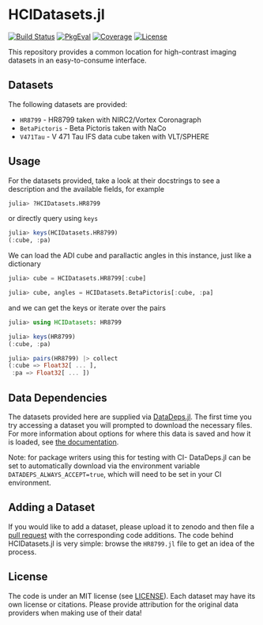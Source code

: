 # HCIDatasets.jl

[![Build Status](https://github.com/juliahci/HCIDatasets.jl/workflows/CI/badge.svg?branch=master)](https://github.com/juliahci/HCIDatasets.jl/actions)
[![PkgEval](https://juliaci.github.io/NanosoldierReports/pkgeval_badges/H/HCIDatasets.svg)](https://juliaci.github.io/NanosoldierReports/pkgeval_badges/report.html)
[![Coverage](https://codecov.io/gh/juliahci/HCIDatasets.jl/branch/master/graph/badge.svg)](https://codecov.io/gh/juliahci/HCIDatasets.jl)
[![License](https://img.shields.io/badge/License-MIT-yellow.svg)](https://opensource.org/licenses/MIT)

This repository provides a common location for high-contrast imaging datasets in an easy-to-consume interface.

## Datasets

The following datasets are provided:

* `HR8799` - HR8799 taken with NIRC2/Vortex Coronagraph
* `BetaPictoris` - Beta Pictoris taken with NaCo
* `V471Tau` - V 471 Tau IFS data cube taken with VLT/SPHERE

## Usage

For the datasets provided, take a look at their docstrings to see a description and the available fields, for example

```julia
julia> ?HCIDatasets.HR8799
```

or directly query using `keys`

```julia
julia> keys(HCIDatasets.HR8799)
(:cube, :pa)
```

We can load the ADI cube and parallactic angles in this instance, just like a dictionary

```julia
julia> cube = HCIDatasets.HR8799[:cube]

julia> cube, angles = HCIDatasets.BetaPictoris[:cube, :pa]
```

and we can get the keys or iterate over the pairs
```julia
julia> using HCIDatasets: HR8799

julia> keys(HR8799)
(:cube, :pa)

julia> pairs(HR8799) |> collect
(:cube => Float32[ ... ],
 :pa => Float32[ ... ])
```

## Data Dependencies

The datasets provided here are supplied via [DataDeps.jl](https://github.com/oxinabox/DataDeps.jl). The first time you try accessing a dataset you will prompted to download the necessary files. For more information about options for where this data is saved and how it is loaded, see [the documentation](https://www.oxinabox.net/DataDeps.jl/stable/z10-for-end-users/).

Note: for package writers using this for testing with CI- DataDeps.jl can be set to automatically download via the environment variable `DATADEPS_ALWAYS_ACCEPT=true`, which will need to be set in your CI environment.

## Adding a Dataset

If you would like to add a dataset, please upload it to zenodo and then file a [pull request](https://github.com/JuliaHCI/HCIDatasets.jl/pulls) with the corresponding code additions. The code behind HCIDatasets.jl is very simple: browse the `HR8799.jl` file to get an idea of the process.

## License

The code is under an MIT license (see [LICENSE](LICENSE)). Each dataset may have its own license or citations. Please provide attribution for the original data providers when making use of their data!
